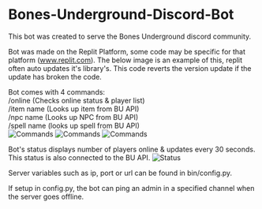 # Bones-Underground-Discord-Bot
This bot was created to serve the Bones Underground discord community. 

Bot was made on the Replit Platform, some code may be specific for that platform (www.replit.com).
The below image is an example of this, replit often auto updates it's library's. This code reverts the version update if the update has broken the code.<br>

Bot comes with 4 commands:<br>
/online (Checks online status & player list)<br>
/item name (Looks up item from BU API)<br>
/npc name (Looks up NPC from BU API)<br>
/spell name (looks up spell from BU API)<br>
![Commands](https://cdn.discordapp.com/attachments/1045562221327028327/1045639059072102470/image.png)
![Commands](https://cdn.discordapp.com/attachments/1045562221327028327/1045639405894901840/image.png)
![Commands](https://cdn.discordapp.com/attachments/1045562221327028327/1045640933288456263/image.png)

Bot's status displays number of players online & updates every 30 seconds. This status is also connected to the BU API.
![Status](https://cdn.discordapp.com/attachments/1045562221327028327/1045641226633871420/image.png)<br>

Server variables such as ip, port or url can be found in bin/config.py.

If setup in config.py, the bot can ping an admin in a specified channel when the server goes offline.

